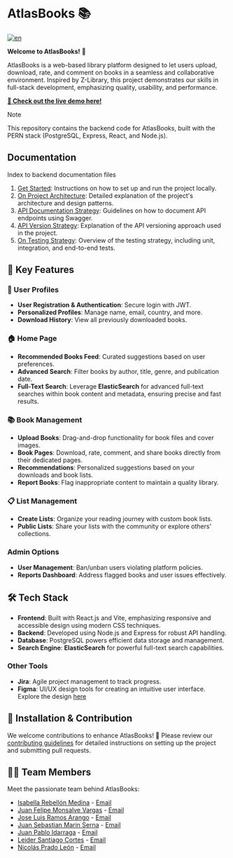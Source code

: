 # AtlasBooks 📚

[![en](https://img.shields.io/badge/lang-en-red.svg)](https://github.com/jfmonsa/AtlasBooks-front/blob/main/README.md)

**Welcome to AtlasBooks!** 🎉

AtlasBooks is a web-based library platform designed to let users upload, download, rate, and comment on books in a seamless and collaborative environment. Inspired by Z-Library, this project demonstrates our skills in full-stack development, emphasizing quality, usability, and performance.

**[🚀 Check out the live demo here!](https://atlasbooks.netlify.app/)**

> [!NOTE]
> This repository contains the backend code for AtlasBooks, built with the PERN stack (PostgreSQL, Express, React, and Node.js).

## Documentation

Index to backend documentation files

1. [Get Started](docs/get-started.md): Instructions on how to set up and run the project locally.
2. [On Project Architecture](docs/architecture.md): Detailed explanation of the project's architecture and design patterns.
3. [API Documentation Strategy](docs/api-documentation.md): Guidelines on how to document API endpoints using Swagger.
4. [API Version Strategy](docs/api-versioning.md): Explanation of the API versioning approach used in the project.
5. [On Testing Strategy](docs/testing.md): Overview of the testing strategy, including unit, integration, and end-to-end tests.


## 🌟 Key Features

### 📄 User Profiles

- **User Registration & Authentication**: Secure login with JWT.
- **Personalized Profiles**: Manage name, email, country, and more.
- **Download History**: View all previously downloaded books.

### 🏠 Home Page

- **Recommended Books Feed**: Curated suggestions based on user preferences.
- **Advanced Search**: Filter books by author, title, genre, and publication date.
- **Full-Text Search**: Leverage **ElasticSearch** for advanced full-text searches within book content and metadata, ensuring precise and fast results.

### 📚 Book Management

- **Upload Books**: Drag-and-drop functionality for book files and cover images.
- **Book Pages**: Download, rate, comment, and share books directly from their dedicated pages.
- **Recommendations**: Personalized suggestions based on your downloads and book lists.
- **Report Books**: Flag inappropriate content to maintain a quality library.

### 📋 List Management

- **Create Lists**: Organize your reading journey with custom book lists.
- **Public Lists**: Share your lists with the community or explore others' collections.

### Admin Options

- **User Management**: Ban/unban users violating platform policies.
- **Reports Dashboard**: Address flagged books and user issues effectively.

## 🛠 Tech Stack

- **Frontend**: Built with React.js and Vite, emphasizing responsive and accessible design using modern CSS techniques.
- **Backend**: Developed using Node.js and Express for robust API handling.
- **Database**: PostgreSQL powers efficient data storage and management.
- **Search Engine**: **ElasticSearch** for powerful full-text search capabilities.

### Other Tools

- **Jira**: Agile project management to track progress.
- **Figma**: UI/UX design tools for creating an intuitive user interface. Explore the design [here](https://www.figma.com/design/mgwoKhiK6PWJEddFpD78te/AtlasBooks?node-id=0-1&t=AN7QX4QfWvHQWtBI-1)

## 📝 Installation & Contribution

We welcome contributions to enhance AtlasBooks! 🚀
Please review our [contributing guidelines](CONTRIBUTING.md) for detailed instructions on setting up the project and submitting pull requests.

## 👩‍💻 Team Members

Meet the passionate team behind AtlasBooks:

- [Isabella Rebellón Medina](https://github.com/Issabella09) - [Email](mailto:isabella.rebellon@correounivalle.edu.co)
- [Juan Felipe Monsalve Vargas](https://github.com/jfmonsa) - [Email](mailto:juan.felipe.monsalve@correounivalle.edu.co)
- [Jose Luis Ramos Arango](https://github.com/RamSterB) - [Email](mailto:jose.luis.ramos@correounivalle.edu.co)
- [Juan Sebastian Marin Serna](https://github.com/JSebastianMarin) - [Email](mailto:juan.marin.serna@correounivalle.edu.co)
- [Juan Pablo Idarraga](https://github.com/JuanPidarraga) - [Email](mailto:idarraga.juan@correounivalle.edu.co)
- [Leider Santiago Cortes](https://github.com/LeiderCortes) - [Email](mailto:cortes.leider@correounivalle.edu.co)
- [Nicolás Prado León](https://github.com/NicolasPL64) - [Email](mailto:nicolas.prado@correounivalle.edu.co)
